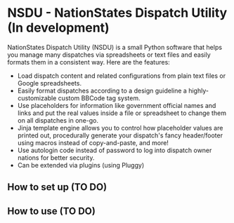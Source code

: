 # NSDU - NationStates Dispatch Utility (In development)
NationStates Dispatch Utility (NSDU) is a small Python software that helps you manage many dispatches via spreadsheets or text files and easily formats them in a consistent way. Here are the features:
* Load dispatch content and related configurations from plain text files or Google spreadsheets.
* Easily format dispatches according to a design guideline a highly-customizable custom BBCode tag system.
* Use placeholders for information like government official names and links and put the real values inside a file or spreadsheet to change them on all dispatches in one-go.
* Jinja template engine allows you to control how placeholder values are printed out, procedurally generate your dispatch's fancy header/footer using macros instead of copy-and-paste, and more!
* Use autologin code instead of password to log into dispatch owner nations for better security.
* Can be extended via plugins (using Pluggy)

## How to set up (TO DO)

## How to use (TO DO)
